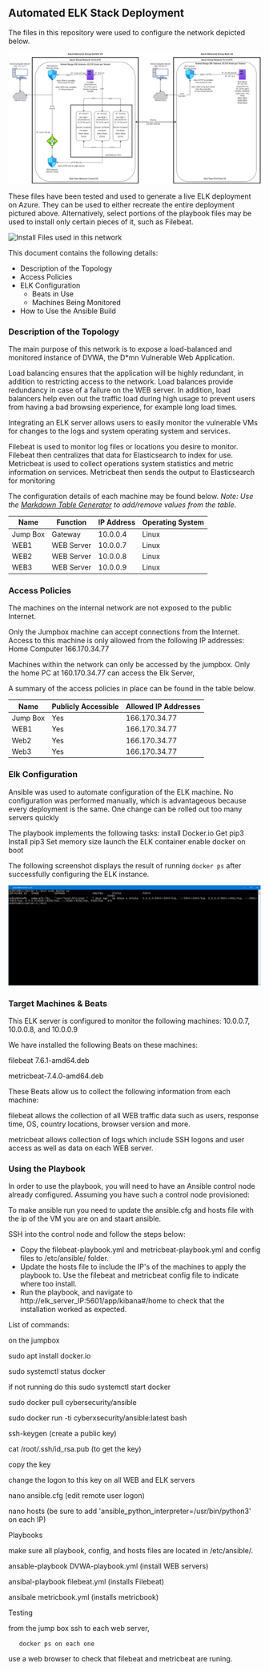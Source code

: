 ## Automated ELK Stack Deployment

The files in this repository were used to configure the network depicted below.



![Red_Team_Network Drawing](Diagrams/Red_Team_Network.Drawing.png)

These files have been tested and used to generate a live ELK deployment on Azure. They can be used to either recreate the entire deployment pictured above. Alternatively, select portions of the playbook files may be used to install only certain pieces of it, such as Filebeat.

  ![Install Files used in this network](Ansible/)

This document contains the following details:
- Description of the Topology
- Access Policies
- ELK Configuration
  - Beats in Use
  - Machines Being Monitored
- How to Use the Ansible Build


### Description of the Topology

The main purpose of this network is to expose a load-balanced and monitored instance of DVWA, the D*mn Vulnerable Web Application.

Load balancing ensures that the application will be highly redundant, in addition to restricting access to the network.
Load balances provide redundancy in case of a failure on the WEB server. In addition, load balancers help even out the traffic load during high usage to prevent users from having a bad browsing experience, for example long load times.


Integrating an ELK server allows users to easily monitor the vulnerable VMs for changes to the logs and system operating system and services.

Filebeat is used to monitor log files or locations you desire to monitor. Filebeat then centralizes that data for Elasticsearch to index for use.
Metricbeat is used to collect operations system statistics and metric information on services. Metricbeat then sends the output to Elasticsearch for monitoring

The configuration details of each machine may be found below.
_Note: Use the [Markdown Table Generator](http://www.tablesgenerator.com/markdown_tables) to add/remove values from the table_.

| Name     | Function | IP Address | Operating System |
|----------|----------|------------|------------------|
| Jump Box |Gateway   | 10.0.0.4   | Linux            |
| WEB1     |WEB Server| 10.0.0.7   | Linux            |
| WEB2     |WEB Server| 10.0.0.8   | Linux            |
| WEB3     |WEB Server| 10.0.0.9   | Linux            |

### Access Policies

The machines on the internal network are not exposed to the public Internet. 

Only the Jumpbox machine can accept connections from the Internet. Access to this machine is only allowed from the following IP addresses:
Home Computer 166.170.34.77

Machines within the network can only be accessed by the jumpbox.
Only the home PC at 160.170.34.77 can access the Elk Server, 

A summary of the access policies in place can be found in the table below.

| Name     | Publicly Accessible | Allowed IP Addresses |
|----------|---------------------|----------------------|
| Jump Box | Yes                 |  166.170.34.77       |
| WEB1     | Yes                 |  166.170.34.77       |
| Web2     | Yes                 |  166.170.34.77       |
| Web3     | Yes                 |  166.170.34.77       |

### Elk Configuration

Ansible was used to automate configuration of the ELK machine. No configuration was performed manually, which is advantageous because
every deployment is the same. One change can be rolled out too many servers quickly

The playbook implements the following tasks:
install Docker.io
Get pip3
Install pip3
Set memory size
launch the ELK container
enable docker on boot

The following screenshot displays the result of running `docker ps` after successfully configuring the ELK instance.

![Docker PS Command](Images/Elk_Docker_PS_Command.PNG)

### Target Machines & Beats
This ELK server is configured to monitor the following machines:
10.0.0.7, 10.0.0.8, and 10.0.0.9

We have installed the following Beats on these machines:

filebeat 7.6.1-amd64.deb

metricbeat-7.4.0-amd64.deb

These Beats allow us to collect the following information from each machine:

filebeat allows the collection of all WEB traffic data such as users, response time, OS, country locations, browser version and more.

metricbeat allows collection of logs which include SSH logons and user access as well as data on each WEB server.


### Using the Playbook
In order to use the playbook, you will need to have an Ansible control node already configured. Assuming you have such a control node provisioned: 

To make ansible run you need to update the ansible.cfg and hosts file with the ip of the VM you are on and staart ansible.

SSH into the control node and follow the steps below:
- Copy the filebeat-playbook.yml and metricbeat-playbook.yml and config files to /etc/ansible/ folder.
- Update the hosts file to include the IP's of the machines to apply the playbook to. Use the filebeat and metricbeat config file to indicate where too install.
- Run the playbook, and navigate to http://elk_server_IP:5601/app/kibana#/home to check that the installation worked as expected.

List of commands:

on the jumpbox

  sudo apt install docker.io
  
  sudo systemctl status docker
  
  if not running do this sudo systemctl start docker
  
  sudo docker pull cybersecurity/ansible
  
  sudo docker run -ti cyberxsecurity/ansible:latest bash
  
  ssh-keygen (create a public key)
  
  cat /root/.ssh/id_rsa.pub (to get the key)
  
  copy the key
  
  change the logon to this key on all WEB and ELK servers
  
  nano ansible.cfg (edit remote user logon)
  
  nano hosts (be sure to add 'ansible_python_interpreter=/usr/bin/python3' on each IP)
  
 Playbooks
 
   make sure all playbook, config, and hosts files are located in /etc/ansible/.
   
  ansable-playbook DVWA-playbook.yml (install WEB servers)
  
  ansibal-playbook filebeat.yml (installs Filebeat)
  
  ansibale metricbook.yml (installs metricbook)
  
  
Testing

   from the jump box ssh to each web server,
   
       docker ps on each one
       
   use a web browser to check that filebeat and metricbeat are runing. 
   

